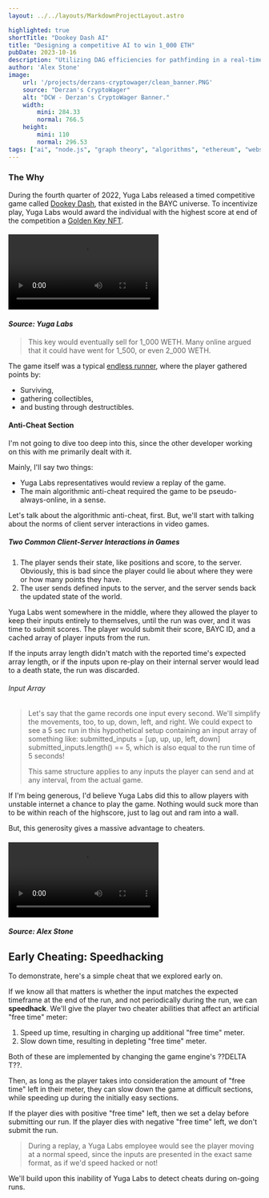 ```yaml
---
layout: ../../layouts/MarkdownProjectLayout.astro

highlighted: true
shortTitle: "Dookey Dash AI"
title: "Designing a competitive AI to win 1_000 ETH"
pubDate: 2023-10-16
description: "Utilizing DAG efficiencies for pathfinding in a real-time game."
author: 'Alex Stone'
image:
    url: '/projects/derzans-cryptowager/clean_banner.PNG'
    source: "Derzan's CryptoWager"
    alt: "DCW - Derzan's CryptoWager Banner."
    width:
        mini: 284.33
        normal: 766.5
    height:
        mini: 110
        normal: 296.53
tags: ["ai", "node.js", "graph theory", "algorithms", "ethereum", "websocket", "bayc", "yuga_labs"]
---
```


### The Why

During the fourth quarter of 2022, Yuga Labs released a timed competitive game called [Dookey Dash](https://en.wikipedia.org/wiki/Bored_Ape#:~:text=In%20January%202023%2C%20Yuga%20Labs%20launched%2C%20for%20a%20limited%20time%2C%20an%20%22endless%20runner%22%20game%20called%20Dookey%20Dash%20for%20holders%20of%20the%20BAYC%20NFTs.%20Getting%20the%20highest%20score%20granted%20the%20player%20a%20%22golden%20key%22%20NFT%2C%20which%20a%20Twitch%20streamer%20Mongraal%20won%20and%20subsequently%20sold%20to%20Adam%20Weitsman%20for%20%241.6%20million.%5B38%5D), that existed in the BAYC universe. 
To incentivize play, Yuga Labs would award the individual with the highest score at end of the competition a [Golden Key NFT](https://opensea.io/assets/ethereum/0x764aeebcf425d56800ef2c84f2578689415a2daa/21915). 

#### ![Dookey Dash: Golden Key](/projects/dookey-dash-ai/key.mp4)
#### *Source: Yuga Labs*

> This key would eventually sell for 1_000 WETH. Many online argued that it could have went for 1_500, or even 2_000 WETH.


The game itself was a typical [endless runner](https://en.wikipedia.org/wiki/Endless_runner), where the player gathered points by:
* Surviving,
* gathering collectibles,
* and busting through destructibles.


#### Anti-Cheat Section

I'm not going to dive too deep into this, since the other developer working on this with me primarily dealt with it. 

Mainly, I'll say two things:
* Yuga Labs representatives would review a replay of the game.
* The main algorithmic anti-cheat required the game to be pseudo-always-online, in a sense.

Let's talk about the algorithmic anti-cheat, first. But, we'll start with talking about the norms of client server interactions in video games.


##### Two Common Client-Server Interactions in Games
1. The player sends their state, like positions and score, to the server.
    Obviously, this is bad since the player could lie about where they were or how many points they have.
2. The user sends defined inputs to the server, and the server sends back the updated state of the world.



Yuga Labs went somewhere in the middle, where they allowed the player to keep their inputs entirely to themselves, until the run was over, and it was time to submit scores. The player would submit their score, BAYC ID, and a cached array of player inputs from the run.

If the inputs array length didn't match with the reported time's expected array length, or if the inputs upon re-play on their internal server would lead to a death state, the run was discarded.

###### Input Array
> Let's say that the game records one input every second. We'll simplify the movements, too, to up, down, left, and right. We could expect to see a 5 sec run in this hypothetical setup containing an input array of something like:
> submitted_inputs = [up, up, up, left, down]
> submitted_inputs.length() == 5, which is also equal to the run time of 5 seconds!
> 
> This same structure applies to any inputs the player can send and at any interval, from the actual game.


If I'm being generous, I'd believe Yuga Labs did this to allow players with unstable internet a chance to play the game. Nothing would suck more than to be within reach of the highscore, just to lag out and ram into a wall.

But, this generosity gives a massive advantage to cheaters.


#### ![Alex Stone: Speedhacking gif](/projects/dookey-dash-ai/key.mp4)
#### *Source: Alex Stone*



## Early Cheating: Speedhacking
To demonstrate, here's a simple cheat that we explored early on. 

If we know all that matters is whether the input matches the expected timeframe at the end of the run, and not periodically during the run, we can **speedhack**.
We'll give the player two cheater abilities that affect an artificial "free time" meter:
1. Speed up time, resulting in charging up additional "free time" meter.
2. Slow down time, resulting in depleting "free time" meter.

Both of these are implemented by changing the game engine's ??DELTA T??.

Then, as long as the player takes into consideration the amount of "free time" left in their meter, they can slow down the game at difficult sections, while speeding up during the initially easy sections.

If the player dies with positive "free time" left, then we set a delay before submitting our run.
If the player dies with negative "free time" left, we don't submit the run.

> During a replay, a Yuga Labs employee would see the player moving at a normal speed, since the inputs are presented in the exact same format, as if we'd speed hacked or not!


We'll build upon this inability of Yuga Labs to detect cheats during on-going runs.
